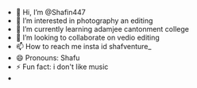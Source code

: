 - 👋 Hi, I’m @Shafin447
- 👀 I’m interested in photography an editing
- 🌱 I’m currently learning adamjee cantonment college
- 💞️ I’m looking to collaborate on vedio editing
- 📫 How to reach me insta id shafventure_
- 😄 Pronouns: Shafu
- ⚡ Fun fact: i don't like music
- 
<!---
Shafin447/Shafin447 is a ✨ special ✨ repository because its `README.md` (this file) appears on your GitHub profile.
You can click the Preview link to take a look at your changes.
--->
